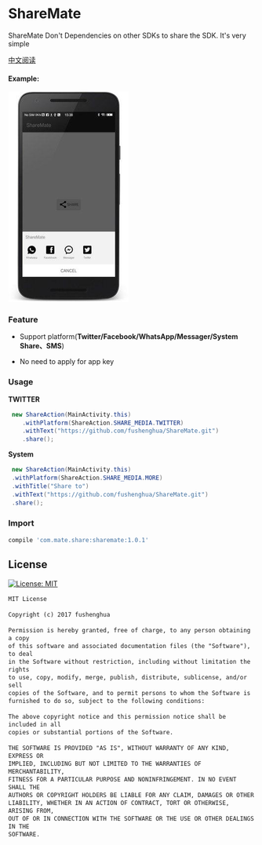 # ShareMate

ShareMate  Don't Dependencies on other SDKs to share the SDK. It's very simple

[中文阅读](README-zh.md)

#### Example:

![](https://github.com/fushenghua/ShareMate/raw/master/images/screenshot.png)

### Feature

* Support platform(**Twitter/Facebook/WhatsApp/Messager/System Share、SMS**)

* No need to apply for app key

### Usage


**TWITTER**

``` java
 new ShareAction(MainActivity.this)
    .withPlatform(ShareAction.SHARE_MEDIA.TWITTER)
    .withText("https://github.com/fushenghua/ShareMate.git")
    .share();
```

**System**

``` java
 new ShareAction(MainActivity.this)
 .withPlatform(ShareAction.SHARE_MEDIA.MORE)
 .withTitle("Share to")
 .withText("https://github.com/fushenghua/ShareMate.git")
 .share();
```

### Import


``` gradle
compile 'com.mate.share:sharemate:1.0.1'
```

## License
[![License: MIT](https://img.shields.io/badge/License-MIT-yellow.svg)](https://opensource.org/licenses/MIT)


```
MIT License

Copyright (c) 2017 fushenghua

Permission is hereby granted, free of charge, to any person obtaining a copy
of this software and associated documentation files (the "Software"), to deal
in the Software without restriction, including without limitation the rights
to use, copy, modify, merge, publish, distribute, sublicense, and/or sell
copies of the Software, and to permit persons to whom the Software is
furnished to do so, subject to the following conditions:

The above copyright notice and this permission notice shall be included in all
copies or substantial portions of the Software.

THE SOFTWARE IS PROVIDED "AS IS", WITHOUT WARRANTY OF ANY KIND, EXPRESS OR
IMPLIED, INCLUDING BUT NOT LIMITED TO THE WARRANTIES OF MERCHANTABILITY,
FITNESS FOR A PARTICULAR PURPOSE AND NONINFRINGEMENT. IN NO EVENT SHALL THE
AUTHORS OR COPYRIGHT HOLDERS BE LIABLE FOR ANY CLAIM, DAMAGES OR OTHER
LIABILITY, WHETHER IN AN ACTION OF CONTRACT, TORT OR OTHERWISE, ARISING FROM,
OUT OF OR IN CONNECTION WITH THE SOFTWARE OR THE USE OR OTHER DEALINGS IN THE
SOFTWARE.
```